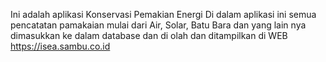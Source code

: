 Ini adalah aplikasi Konservasi Pemakian Energi
Di dalam aplikasi ini semua pencatatan pamakaian mulai dari Air, Solar, Batu Bara dan yang lain nya dimasukkan ke dalam database dan di olah dan ditampilkan di WEB https://isea.sambu.co.id
